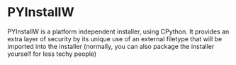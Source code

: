 # PYInstallW
PYInstallW is a platform independent installer, using CPython. It provides an extra layer of security by its unique use of an external filetype that will be imported into the installer (normally, you can also package the installer yourself for less techy people)
